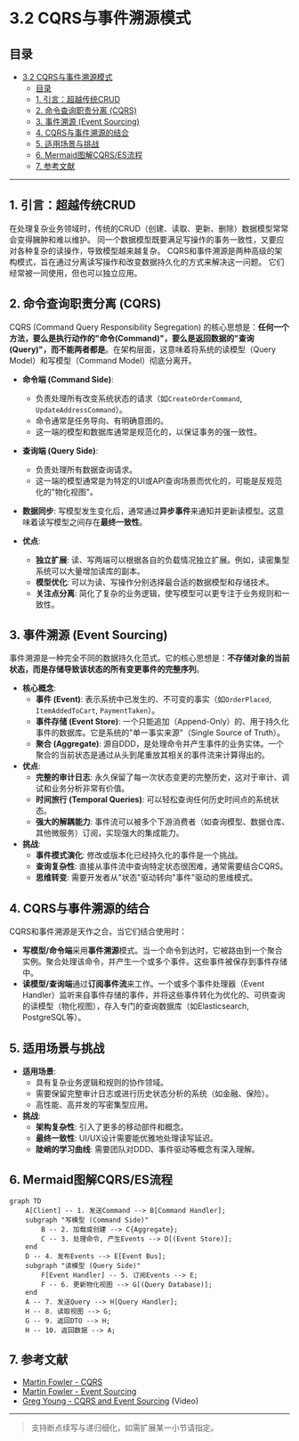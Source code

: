 # 3.2 CQRS与事件溯源模式

## 目录

- [3.2 CQRS与事件溯源模式](#32-cqrs与事件溯源模式)
  - [目录](#目录)
  - [1. 引言：超越传统CRUD](#1-引言超越传统crud)
  - [2. 命令查询职责分离 (CQRS)](#2-命令查询职责分离-cqrs)
  - [3. 事件溯源 (Event Sourcing)](#3-事件溯源-event-sourcing)
  - [4. CQRS与事件溯源的结合](#4-cqrs与事件溯源的结合)
  - [5. 适用场景与挑战](#5-适用场景与挑战)
  - [6. Mermaid图解CQRS/ES流程](#6-mermaid图解cqrses流程)
  - [7. 参考文献](#7-参考文献)

---

## 1. 引言：超越传统CRUD

在处理复杂业务领域时，传统的CRUD（创建、读取、更新、删除）数据模型常常会变得臃肿和难以维护。
同一个数据模型既要满足写操作的事务一致性，又要应对各种复杂的读操作，导致模型越来越复杂。
CQRS和事件溯源是两种高级的架构模式，旨在通过分离读写操作和改变数据持久化的方式来解决这一问题。
它们经常被一同使用，但也可以独立应用。

## 2. 命令查询职责分离 (CQRS)

CQRS (Command Query Responsibility Segregation) 的核心思想是：**任何一个方法，要么是执行动作的"命令(Command)"，要么是返回数据的"查询(Query)"，而不能两者都是**。在架构层面，这意味着将系统的读模型（Query Model）和写模型（Command Model）彻底分离开。

- **命令端 (Command Side)**:
  - 负责处理所有改变系统状态的请求（如`CreateOrderCommand`, `UpdateAddressCommand`）。
  - 命令通常是任务导向、有明确意图的。
  - 这一端的模型和数据库通常是规范化的，以保证事务的强一致性。
- **查询端 (Query Side)**:
  - 负责处理所有数据查询请求。
  - 这一端的模型通常是为特定的UI或API查询场景而优化的，可能是反规范化的"物化视图"。
- **数据同步**: 写模型发生变化后，通常通过**异步事件**来通知并更新读模型。这意味着读写模型之间存在**最终一致性**。

- **优点**:
  - **独立扩展**: 读、写两端可以根据各自的负载情况独立扩展。例如，读密集型系统可以大量增加读库的副本。
  - **模型优化**: 可以为读、写操作分别选择最合适的数据模型和存储技术。
  - **关注点分离**: 简化了复杂的业务逻辑，使写模型可以更专注于业务规则和一致性。

## 3. 事件溯源 (Event Sourcing)

事件溯源是一种完全不同的数据持久化范式。它的核心思想是：**不存储对象的当前状态，而是存储导致该状态的所有变更事件的完整序列**。

- **核心概念**:
  - **事件 (Event)**: 表示系统中已发生的、不可变的事实（如`OrderPlaced`, `ItemAddedToCart`, `PaymentTaken`）。
  - **事件存储 (Event Store)**: 一个只能追加（Append-Only）的、用于持久化事件的数据库。它是系统的"单一事实来源"（Single Source of Truth）。
  - **聚合 (Aggregate)**: 源自DDD，是处理命令并产生事件的业务实体。一个聚合的当前状态是通过从头到尾重放其相关的事件流来计算得出的。
- **优点**:
  - **完整的审计日志**: 永久保留了每一次状态变更的完整历史，这对于审计、调试和业务分析非常有价值。
  - **时间旅行 (Temporal Queries)**: 可以轻松查询任何历史时间点的系统状态。
  - **强大的解耦能力**: 事件流可以被多个下游消费者（如查询模型、数据仓库、其他微服务）订阅，实现强大的集成能力。
- **挑战**:
  - **事件模式演化**: 修改或版本化已经持久化的事件是一个挑战。
  - **查询复杂性**: 直接从事件流中查询特定状态很困难，通常需要结合CQRS。
  - **思维转变**: 需要开发者从"状态"驱动转向"事件"驱动的思维模式。

## 4. CQRS与事件溯源的结合

CQRS和事件溯源是天作之合。当它们结合使用时：

- **写模型/命令端**采用**事件溯源**模式。当一个命令到达时，它被路由到一个聚合实例。聚合处理该命令，并产生一个或多个事件。这些事件被保存到事件存储中。
- **读模型/查询端**通过**订阅事件流**来工作。一个或多个事件处理器（Event Handler）监听来自事件存储的事件，并将这些事件转化为优化的、可供查询的读模型（物化视图），存入专门的查询数据库（如Elasticsearch, PostgreSQL等）。

## 5. 适用场景与挑战

- **适用场景**:
  - 具有复杂业务逻辑和规则的协作领域。
  - 需要保留完整审计日志或进行历史状态分析的系统（如金融、保险）。
  - 高性能、高并发的写密集型应用。
- **挑战**:
  - **架构复杂性**: 引入了更多的移动部件和概念。
  - **最终一致性**: UI/UX设计需要能优雅地处理读写延迟。
  - **陡峭的学习曲线**: 需要团队对DDD、事件驱动等概念有深入理解。

## 6. Mermaid图解CQRS/ES流程

```mermaid
graph TD
    A[Client] -- 1. 发送Command --> B[Command Handler];
    subgraph "写模型 (Command Side)"
        B -- 2. 加载或创建 --> C{Aggregate};
        C -- 3. 处理命令, 产生Events --> D[(Event Store)];
    end
    D -- 4. 发布Events --> E[Event Bus];
    subgraph "读模型 (Query Side)"
        F[Event Handler] -- 5. 订阅Events --> E;
        F -- 6. 更新物化视图 --> G[(Query Database)];
    end
    A -- 7. 发送Query --> H[Query Handler];
    H -- 8. 读取视图 --> G;
    G -- 9. 返回DTO --> H;
    H -- 10. 返回数据 --> A;
```

## 7. 参考文献

- [Martin Fowler - CQRS](https://martinfowler.com/bliki/CQRS.html)
- [Martin Fowler - Event Sourcing](https://martinfowler.com/eaaDev/EventSourcing.html)
- [Greg Young - CQRS and Event Sourcing](https://www.youtube.com/watch?v=JHGkaShoyNs) (Video)

---
> 支持断点续写与递归细化，如需扩展某一小节请指定。

